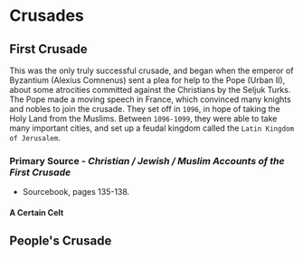 # Crusades

## First Crusade

This was the only truly successful crusade, and began when the emperor of
Byzantium (Alexius Comnenus) sent a plea for help to the Pope (Urban II), about
some atrocities committed against the Christians by the Seljuk Turks. The Pope
made a moving speech in France, which convinced many knights and nobles to join
the crusade. They set off in `1096`, in hope of taking the Holy Land from the
Muslims. Between `1096-1099`, they were able to take many important cities, and
set up a feudal kingdom called the `Latin Kingdom of Jerusalem`.

### Primary Source - *Christian / Jewish / Muslim Accounts of the First Crusade*

- Sourcebook, pages 135-138.

#### A Certain Celt



## People's Crusade
